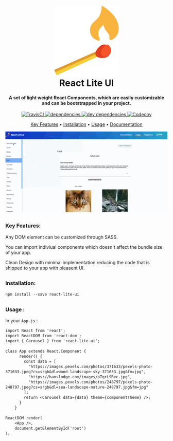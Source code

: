 <h1 align="center">
  <br>
  <a href="https://react-lite-ui.netlify.com/"><img src="https://raw.githubusercontent.com/Codebrahma/react-lite-ui/development/.github/images/logo.png" alt="React Lite UI" width="200"></a>
  <br>
  React Lite UI
  <br>
</h1>

<h4 align="center">A set of light weight React Components, which are easily customizable and can be bootstrapped in your project.</h4>

<p align="center">
  <a href="https://travis-ci.org/Codebrahma/react-lite-ui">
    <img src="https://img.shields.io/travis/Codebrahma/react-lite-ui.svg"
         alt="TravisCI">
  </a>
  <a href="https://david-dm.org/Codebrahma/react-lite-ui">
      <img src="https://img.shields.io/david/Codebrahma/react-lite-ui.svg" alt="dependencies">
  </a>
  <a href="https://david-dm.org/Codebrahma/react-lite-ui?type=dev">
    <img src="https://img.shields.io/david/dev/Codebrahma/react-lite-ui.svg" alt="dev dependencies">
  </a>
  <a href="https://codecov.io/gh/Codebrahma/react-lite-ui">
    <img src="https://codecov.io/gh/Codebrahma/react-lite-ui/branch/development/graph/badge.svg" alt="Codecov">
  </a>
</p>

<p align="center">
  <a href="#key-features">Key Features</a> •
  <a href="#installation">Installation</a> •
  <a href="#usage-">Usage</a> •
  <a href="https://react-lite-ui.netlify.com/documentation">Documentation</a>
</p>

![screenshot](https://raw.githubusercontent.com/Codebrahma/react-lite-ui/development/.github/images/liteui-gif.gif)

##

### Key Features:

Any DOM element can be customized through SASS.

You can import indiviual components which doesn't affect the bundle size of your app.

Clean Design with minimal implementation reducing the code that is shipped to your app with pleasent UI.

##

### Installation: 

```
npm install --save react-lite-ui
```

##

### Usage :

In your `App.js` : 

```
import React from 'react';
import ReactDOM from 'react-dom';
import { Carousel } from 'react-lite-ui';

class App extends React.Component {
      render() {
        const data = [
          "https://images.pexels.com/photos/371633/pexels-photo-371633.jpeg?cs=srgb&dl=wood-landscape-sky-371633.jpg&fm=jpg",
          "https://hanslodge.com/images/pTqrL9Rec.jpg",
          "https://images.pexels.com/photos/248797/pexels-photo-248797.jpeg?cs=srgb&dl=sea-landscape-nature-248797.jpg&fm=jpg"
        ];
        return <Carousel data={data} theme={componentTheme} />;
      }
    }

ReactDOM.render(
    <App />,
    document.getElementById('root')
);
```

